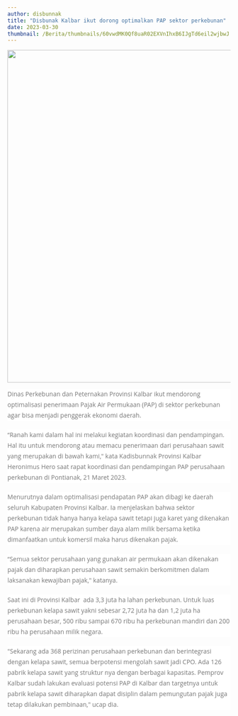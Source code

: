 ```yaml
---
author: disbunnak
title: "Disbunak Kalbar ikut dorong optimalkan PAP sektor perkebunan"
date: 2023-03-30
thumbnail: /Berita/thumbnails/60vwdMK0Qf8uaR02EXVnIhxB6IJgTd6eil2wjbwJ.jpg
---
```

<p><img src="/images/aolWw7KYhsGjhkxnudJz.jpg" alt="" width="1000" height="750" /></p>
<p style="box-sizing: border-box; margin: 0px 0px 20px; color: #777777; line-height: 24px; font-family: 'Open Sans', Arial, sans-serif; font-size: 14px; background-color: #ffffff;">Dinas Perkebunan dan Peternakan Provinsi Kalbar ikut mendorong optimalisasi penerimaan Pajak Air Permukaan (PAP) di sektor perkebunan agar bisa menjadi penggerak ekonomi daerah.</p>
<p style="box-sizing: border-box; margin: 0px 0px 20px; color: #777777; line-height: 24px; font-family: 'Open Sans', Arial, sans-serif; font-size: 14px; background-color: #ffffff;">&ldquo;Ranah kami dalam hal ini melakui kegiatan koordinasi dan pendampingan. Hal itu untuk mendorong atau memacu penerimaan dari perusahaan sawit yang merupakan di bawah kami," kata Kadisbunnak Provinsi Kalbar Heronimus Hero saat rapat koordinasi dan pendampingan PAP perusahaan perkebunan di Pontianak, 21 Maret 2023.</p>
<p style="box-sizing: border-box; margin: 0px 0px 20px; color: #777777; line-height: 24px; font-family: 'Open Sans', Arial, sans-serif; font-size: 14px; background-color: #ffffff;">Menurutnya dalam optimalisasi pendapatan PAP akan dibagi ke daerah seluruh Kabupaten Provinsi Kalbar. Ia menjelaskan bahwa sektor perkebunan tidak hanya hanya kelapa sawit tetapi juga karet yang dikenakan PAP karena air merupakan sumber daya alam milik bersama ketika dimanfaatkan untuk komersil maka harus dikenakan pajak.</p>
<p style="box-sizing: border-box; margin: 0px 0px 20px; color: #777777; line-height: 24px; font-family: 'Open Sans', Arial, sans-serif; font-size: 14px; background-color: #ffffff;">&ldquo;Semua sektor perusahaan yang gunakan air permukaan akan dikenakan pajak dan diharapkan perusahaan sawit semakin berkomitmen dalam laksanakan kewajiban pajak," katanya.</p>
<p style="box-sizing: border-box; margin: 0px 0px 20px; color: #777777; line-height: 24px; font-family: 'Open Sans', Arial, sans-serif; font-size: 14px; background-color: #ffffff;">Saat ini di Provinsi Kalbar &nbsp;ada 3,3 juta ha lahan perkebunan. Untuk luas perkebunan kelapa sawit yakni sebesar 2,72 juta ha dan 1,2 juta ha perusahaan besar, 500 ribu sampai 670 ribu ha perkebunan mandiri dan 200 ribu ha perusahaan milik negara.</p>
<p style="box-sizing: border-box; margin: 0px 0px 20px; color: #777777; line-height: 24px; font-family: 'Open Sans', Arial, sans-serif; font-size: 14px; background-color: #ffffff;">"Sekarang ada 368 perizinan perusahaan perkebunan dan berintegrasi dengan kelapa sawit, semua berpotensi mengolah sawit jadi CPO. Ada 126 pabrik kelapa sawit yang struktur nya dengan berbagai kapasitas. Pemprov Kalbar sudah lakukan evaluasi potensi PAP di Kalbar dan targetnya untuk pabrik kelapa sawit diharapkan dapat disiplin dalam pemungutan pajak juga tetap dilakukan pembinaan," ucap dia.</p>
